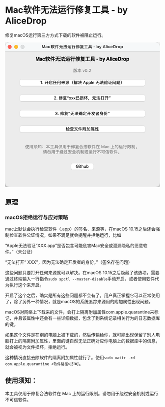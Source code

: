 # Mac软件无法运行修复工具 - by AliceDrop

修复macOS运行第三方方式下载的软件被阻止运行。

![image-20251024183524119](./assets/image-20251024183524119.png)

## 原理

### macOS拒绝运行与应对策略

mac上默认会执行检查软件（.app）的签名、来源等，在macOS 10.15之后还会强制检查软件公证情况，如果不满足就会提醒并拒绝运行，比如

“Apple无法验证“XXX.app”是否包含可能危害Mac安全或泄漏隐私的恶意软件。”（未公证）

“无法打开“ XXX”，因为无法确定开发者的身份。”（签名存在问题）

这些问题只要打开任何来源就可以解决。在macOS 10.15之后隐藏了该选项，需要通过终端输入一行指令`sudo spctl --master-disable`手动开启，或者使用软件代为执行这个来开启。



开启了这个之后，确实是所有这些问题都不会有了，用户真正掌握它可以正常使用了，除了另外一种情况，就是macOS的系统追踪来源用的附加属性出现问题。

macOS对网络上下载来的文件，会打上隔离附加属性com.apple.quarantine来标记，并且该属性中还会有一些详细数据，包含了到系统记录相关行为的日志数据库的键。

如果这个文件是在别的电脑上被下载的，然后传输给你，就可能出现保留了别人电脑打上的隔离附加属性，里面的键自然无法正确对应你电脑上的数据库中的信息，就会被视为文件损坏，拒绝运行。

这种情况直接去除软件的隔离附加属性就行了。使用`sudo xattr -rd com.apple.quarantine <软件路径>`即可。



## 使用须知：

本工具仅用于修复合法软件在 Mac 上的运行限制。请勿用于绕过安全机制或运行不可信软件。